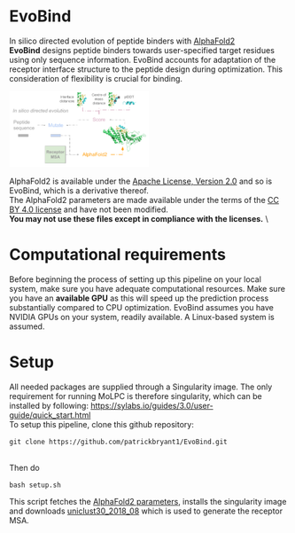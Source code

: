 # EvoBind
In silico directed evolution of peptide binders with [AlphaFold2](https://www.nature.com/articles/s41586-021-03819-2)
\
**EvoBind** designs peptide binders towards user-specified target residues using only sequence information. EvoBind accounts for adaptation of the receptor interface structure to the peptide design during optimization. This consideration of flexibility is crucial for binding.

<img src="./EvoBind.png" width="50%" height="50%"/>

AlphaFold2 is available under the [Apache License, Version 2.0](http://www.apache.org/licenses/LICENSE-2.0) and so is EvoBind, which is a derivative thereof.  \
The AlphaFold2 parameters are made available under the terms of the [CC BY 4.0 license](https://creativecommons.org/licenses/by/4.0/legalcode) and have not been modified.
\
**You may not use these files except in compliance with the licenses.**
\
# Computational requirements
Before beginning the process of setting up this pipeline on your local system, make sure you have adequate computational resources. Make sure you have an **available GPU** as this will speed up the prediction process substantially compared to CPU optimization. EvoBind assumes you have NVIDIA GPUs on your system, readily available. A Linux-based system is assumed.

# Setup
All needed packages are supplied through a Singularity image.
The only requirement for running MoLPC is therefore singularity, which can be installed by following: https://sylabs.io/guides/3.0/user-guide/quick_start.html
\
To setup this pipeline, clone this github repository:
```
git clone https://github.com/patrickbryant1/EvoBind.git
```
\
Then do
```
bash setup.sh
```
This script fetches the [AlphaFold2 parameters](https://storage.googleapis.com/alphafold/alphafold_params_2021-07-14.tar), installs the singularity image and downloads [uniclust30_2018_08](http://wwwuser.gwdg.de/~compbiol/uniclust/2018_08/uniclust30_2018_08_hhsuite.tar.gz) which is used to generate the receptor MSA.
